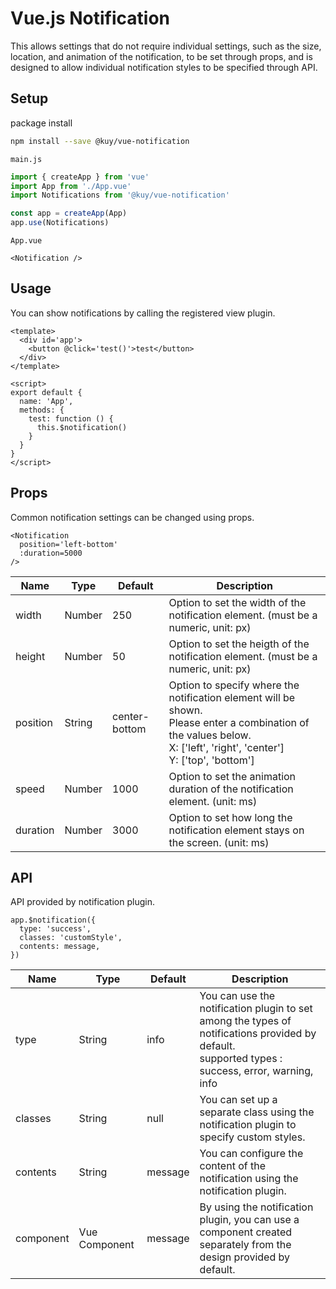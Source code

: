 # Vue.js Notification

This allows settings that do not require individual settings, such as the size, location, and animation of the notification, to be set through props, and is designed to allow individual notification styles to be specified through API.

## Setup

package install
```bash
npm install --save @kuy/vue-notification
```

`main.js`
```javascript
import { createApp } from 'vue'
import App from './App.vue'
import Notifications from '@kuy/vue-notification'

const app = createApp(App)
app.use(Notifications)
```

`App.vue`
```vue
<Notification />
```

## Usage

You can show notifications by calling the registered view plugin.
```vue
<template>
  <div id='app'>
    <button @click='test()'>test</button>
  </div>
</template>

<script>
export default {
  name: 'App',
  methods: {
    test: function () {
      this.$notification()
    }
  }
}
</script>
```

## Props

Common notification settings can be changed using props.
```vue
<Notification
  position='left-bottom'
  :duration=5000
/>
```
| Name         | Type     | Default         | Description                                                                                                                                                                   |
| ------------ | -------- | --------------- | ----------------------------------------------------------------------------------------------------------------------------------------------------------------------------- |
| width        | Number   | 250             | Option to set the width of the notification element. (must be a numeric, unit: px)                                                                                            |
| height       | Number   | 50              | Option to set the heigth of the notification element. (must be a numeric, unit: px)                                                                                           |
| position     | String   | center-bottom   | Option to specify where the notification element will be shown.<br>Please enter a combination of the values below.<br>X: ['left', 'right', 'center']<br>Y: ['top', 'bottom']  |
| speed        | Number   | 1000            | Option to set the animation duration of the notification element. (unit: ms)                                                                                                  |
| duration     | Number   | 3000            | Option to set how long the notification element stays on the screen. (unit: ms)                                                                                               |

## API

API provided by notification plugin.
```vue
app.$notification({
  type: 'success',
  classes: 'customStyle',
  contents: message,
})
```
| Name         | Type            | Default         | Description                                                                                                                                                                   |
| ------------ | --------------- | --------------- | ----------------------------------------------------------------------------------------------------------------------------------------------------------------------------- |
| type         | String          | info            | You can use the notification plugin to set among the types of notifications provided by default.<br>supported types : success, error, warning, info                           |
| classes      | String          | null            | You can set up a separate class using the notification plugin to specify custom styles.                                                                                       |
| contents     | String          | message         | You can configure the content of the notification using the notification plugin.                                                                                              |
| component    | Vue Component   | message         | By using the notification plugin, you can use a component created separately from the design provided by default.                                                             |